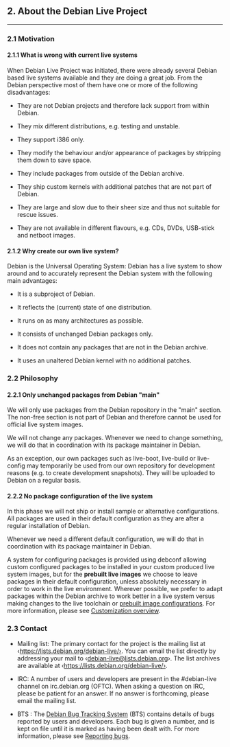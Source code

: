 
## 2. About the Debian Live Project
--------

### 2.1 Motivation

#### 2.1.1 What is wrong with current live systems

When Debian Live Project was initiated, there were already several Debian based live systems available and they are doing a great job. From the Debian perspective most of them have one or more of the following disadvantages:

- They are not Debian projects and therefore lack support from within Debian.

- They mix different distributions, e.g. testing and unstable.

- They support i386 only.

- They modify the behaviour and/or appearance of packages by stripping them down to save space.

- They include packages from outside of the Debian archive.

- They ship custom kernels with additional patches that are not part of Debian.

- They are large and slow due to their sheer size and thus not suitable for rescue issues.

- They are not available in different flavours, e.g. CDs, DVDs, USB-stick and netboot images.

#### 2.1.2 Why create our own live system?

Debian is the Universal Operating System: Debian has a live system to show around and to accurately represent the Debian system with the following main advantages:

- It is a subproject of Debian.

- It reflects the (current) state of one distribution.

- It runs on as many architectures as possible.

- It consists of unchanged Debian packages only.

- It does not contain any packages that are not in the Debian archive.

- It uses an unaltered Debian kernel with no additional patches.

### 2.2 Philosophy

#### 2.2.1 Only unchanged packages from Debian "main"

We will only use packages from the Debian repository in the "main" section. The non-free section is not part of Debian and therefore cannot be used for official live system images.

We will not change any packages. Whenever we need to change something, we will do that in coordination with its package maintainer in Debian.

As an exception, our own packages such as live-boot, live-build or live-config may temporarily be used from our own repository for development reasons (e.g. to create development snapshots). They will be uploaded to Debian on a regular basis.

#### 2.2.2 No package configuration of the live system

In this phase we will not ship or install sample or alternative configurations. All packages are used in their default configuration as they are after a regular installation of Debian.

Whenever we need a different default configuration, we will do that in coordination with its package maintainer in Debian.

A system for configuring packages is provided using debconf allowing custom configured packages to be installed in your custom produced live system images, but for the **prebuilt live images** we choose to leave packages in their default configuration, unless absolutely necessary in order to work in the live environment. Wherever possible, we prefer to adapt packages within the Debian archive to work better in a live system versus making changes to the live toolchain or [prebuilt image configurations](6.Managing_a_configuration.md#62-clone-a-configuration-published-via-git). For more information, please see [Customization overview](7.Customization_overview.md).

### 2.3 Contact

- Mailing list: The primary contact for the project is the mailing list at ‹https://lists.debian.org/debian-live/›. You can email the list directly by addressing your mail to ‹debian-live@lists.debian.org›​. The list archives are available at ‹https://lists.debian.org/debian-live/›.

- IRC: A number of users and developers are present in the #debian-live channel on irc.debian.org (OFTC). When asking a question on IRC, please be patient for an answer. If no answer is forthcoming, please email the mailing list.

- BTS : The [Debian Bug Tracking System](https://www.debian.org/Bugs/) (BTS) contains details of bugs reported by users and developers. Each bug is given a number, and is kept on file until it is marked as having been dealt with. For more information, please see [Reporting bugs](14.Reporting_bugs.md).

